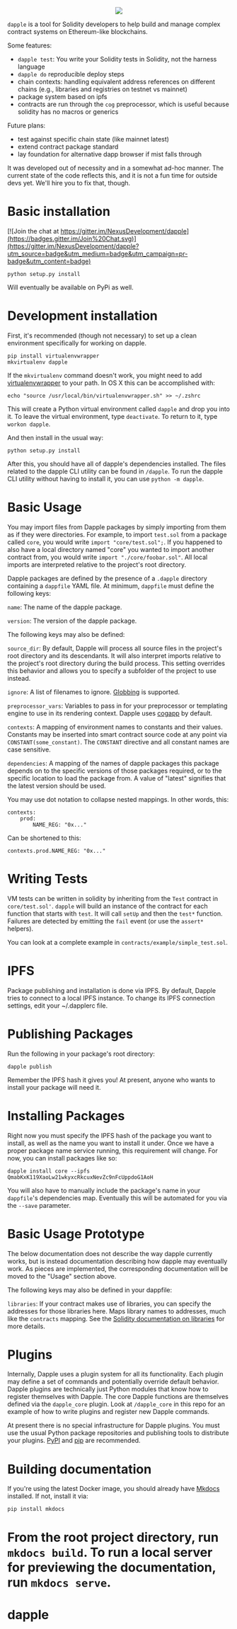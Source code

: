 <p align="center">
  <img src="http://ipfs.pics/ipfs/QmPQcPiaep6Bfp956b5xLDaQdtQVtAWBT9QjWNRiL9y8Cw"/>
</p>

`dapple` is a tool for Solidity developers to help build and manage complex contract systems on Ethereum-like blockchains.

Some features:



* `dapple test`: You write your Solidity tests in Solidity, not the harness language
* `dapple do` reproducible deploy steps
* chain contexts: handling equivalent address references on different chains (e.g., libraries and registries on testnet vs mainnet)
* package system based on ipfs
* contracts are run through the `cog` preprocessor, which is useful because solidity has no macros or generics

Future plans:

* test against specific chain state (like mainnet latest)
* extend contract package standard
* lay foundation for alternative dapp browser if mist falls through


It was developed out of necessity and in a somewhat ad-hoc manner. The current state of the code reflects this, and it is not a fun time for outside devs yet. We'll hire you to fix that, though.

Basic installation
==================

[![Join the chat at https://gitter.im/NexusDevelopment/dapple](https://badges.gitter.im/Join%20Chat.svg)](https://gitter.im/NexusDevelopment/dapple?utm_source=badge&utm_medium=badge&utm_campaign=pr-badge&utm_content=badge)

    python setup.py install

Will eventually be available on PyPi as well.

Development installation
========================

First, it's recommended (though not necessary) to set up a clean environment specifically for working on dapple.

    pip install virtualenvwrapper
    mkvirtualenv dapple

If the `mkvirtualenv` command doesn't work, you might need to add [virtualenvwrapper](https://bitbucket.org/dhellmann/virtualenvwrapper) to your path. In OS X this can be accomplished with:

    echo "source /usr/local/bin/virtualenvwrapper.sh" >> ~/.zshrc

This will create a Python virtual environment called `dapple` and drop you into it. To leave the virtual environment, type `deactivate`. To return to it, type `workon dapple`.

And then install in the usual way:

    python setup.py install

After this, you should have all of dapple's dependencies installed. The files related to the dapple CLI utility can be found in `/dapple`. To run the dapple CLI utility without having to install it, you can use `python -m dapple`.

Basic Usage
===========

You may import files from Dapple packages by simply importing from them as if they were directories. For example, to import `test.sol` from a package called `core`, you would write `import "core/test.sol";`. If you happened to also have a local directory named "core" you wanted to import another contract from, you would write `import "./core/foobar.sol"`. All local imports are interpreted relative to the project's root directory.

Dapple packages are defined by the presence of a `.dapple` directory containing a `dappfile` YAML file. At minimum, `dappfile` must define the following keys:

`name`: The name of the dapple package.

`version`: The version of the dapple package.

The following keys may also be defined:

`source_dir`: By default, Dapple will process all source files in the project's root directory and its descendants. It will also interpret imports relative to the project's root directory during the build process. This setting overrides this behavior and allows you to specify a subfolder of the project to use instead.

`ignore`: A list of filenames to ignore. [Globbing](https://en.wikipedia.org/wiki/Glob_%28programming%29) is supported.

`preprocessor_vars`: Variables to pass in for your preprocessor or templating engine to use in its rendering context. Dapple uses [cogapp](http://pypi.python.org/pypi/cogapp) by default.

`contexts`: A mapping of environment names to constants and their values. Constants may be inserted into smart contract source code at any point via `CONSTANT(some_constant)`. The `CONSTANT` directive and all constant names are case sensitive.

`dependencies`: A mapping of the names of dapple packages this package depends on to the specific versions of those packages required, or to the specific location to load the package from. A value of "latest" signifies that the latest version should be used.

You may use dot notation to collapse nested mappings. In other words, this:

    contexts:
        prod:
            NAME_REG: "0x..."

Can be shortened to this:

    contexts.prod.NAME_REG: "0x..."


Writing Tests
===

VM tests can be written in solidity by inheriting from the `Test` contract in `core/test.sol'`.
`dapple` will build an instance of the contract for each function that starts with `test`. It will call `setUp` and then the `test*` function. Failures are detected by emitting the `fail` event (or use the `assert*` helpers).

You can look at a complete example in `contracts/example/simple_test.sol`.

IPFS
====

Package publishing and installation is done via IPFS. By default, Dapple tries to connect to a local IPFS instance. To change its IPFS connection settings, edit your ~/.dapplerc file.


Publishing Packages
===================

Run the following in your package's root directory:

    dapple publish

Remember the IPFS hash it gives you! At present, anyone who wants to install your package will need it.


Installing Packages
===================

Right now you must specify the IPFS hash of the package you want to install, as well as the name you want to install it under. Once we have a proper package name service running, this requirement will change. For now, you can install packages like so:

    dapple install core --ipfs QmabKxK119XaoLw21wkyxcRkcuxNevZc9nFcUppdoG1AoH

You will also have to manually include the package's name in your `dappfile`'s dependencies map. Eventually this will be automated for you via the `--save` parameter.


Basic Usage Prototype 
===============

The below documentation does not describe the way dapple currently works, but is instead documentation describing how dapple may eventually work. As pieces are implemented, the corresponding documentation will be moved to the "Usage" section above.

The following keys may also be defined in your dappfile:

`libraries`: If your contract makes use of libraries, you can specify the addresses for those libraries here. Maps library names to addresses, much like the `contracts` mapping. See the [Solidity documentation on libraries](https://github.com/ethereum/wiki/wiki/Solidity-Tutorial#libraries) for more details.


Plugins
=======

Internally, Dapple uses a plugin system for all its functionality. Each plugin may define a set of commands and potentially override default behavior. Dapple plugins are technically just Python modules that know how to register themselves with Dapple. The core Dapple functions are themselves defined via the `dapple_core` plugin. Look at `/dapple_core` in this repo for an example of how to write plugins and register new Dapple commands.

At present there is no special infrastructure for Dapple plugins. You must use the usual Python package repositories and publishing tools to distribute your plugins. [PyPI](http://pypi.python.org/) and [pip](https://pip.pypa.io/en/stable/) are recommended.


Building documentation
======================

If you're using the latest Docker image, you should already have [Mkdocs](http://www.mkdocs.org/) installed. If not, install it via:

    pip install mkdocs

From the root project directory, run `mkdocs build`. To run a local server for previewing the documentation, run `mkdocs serve`.
=======
# dapple
